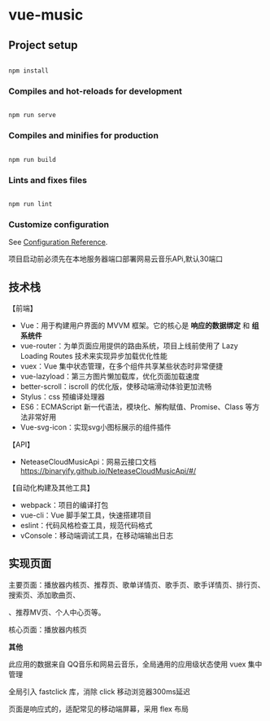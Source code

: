 # vue-music

## Project setup

```

npm install

```

### Compiles and hot-reloads for development

```

npm run serve

```

### Compiles and minifies for production

```

npm run build

```

### Lints and fixes files

```

npm run lint

```

### Customize configuration

See [Configuration Reference](https://cli.vuejs.org/config/).

项目启动前必须先在本地服务器端口部署网易云音乐APi,默认30端口

## **技术栈**

【前端】

- Vue：用于构建用户界面的 MVVM 框架。它的核心是 **响应的数据绑定** 和 **组系统件**
- vue-router：为单页面应用提供的路由系统，项目上线前使用了 Lazy Loading Routes 技术来实现异步加载优化性能
- vuex：Vue 集中状态管理，在多个组件共享某些状态时非常便捷
- vue-lazyload：第三方图片懒加载库，优化页面加载速度
- better-scroll：iscroll 的优化版，使移动端滑动体验更加流畅
- Stylus：css 预编译处理器
- ES6：ECMAScript 新一代语法，模块化、解构赋值、Promise、Class 等方法非常好用
- Vue-svg-icon：实现svg小图标展示的组件插件

【API】

- NeteaseCloudMusicApi：网易云接口文档 https://binaryify.github.io/NeteaseCloudMusicApi/#/

【自动化构建及其他工具】

- webpack：项目的编译打包
- vue-cli：Vue 脚手架工具，快速搭建项目
- eslint：代码风格检查工具，规范代码格式
- vConsole：移动端调试工具，在移动端输出日志

## **实现页面**

主要页面：播放器内核页、推荐页、歌单详情页、歌手页、歌手详情页、排行页、搜索页、添加歌曲页、

、推荐MV页、个人中心页等。

核心页面：播放器内核页

**其他**

此应用的数据来自 QQ音乐和网易云音乐，全局通用的应用级状态使用 vuex 集中管理

全局引入 fastclick 库，消除 click 移动浏览器300ms延迟

页面是响应式的，适配常见的移动端屏幕，采用 flex 布局